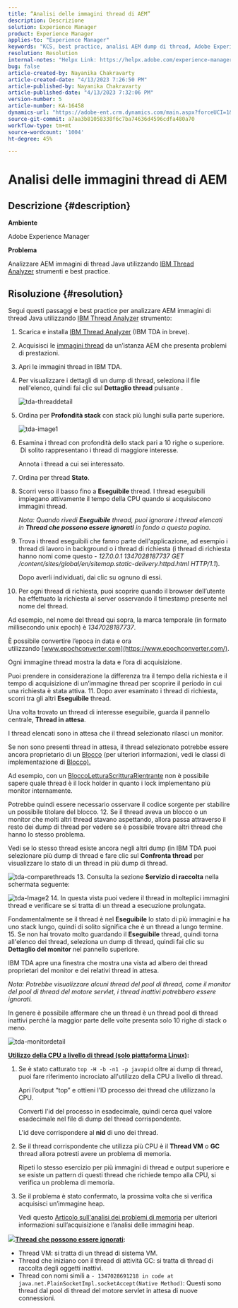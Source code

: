 ```yaml
---
title: “Analisi delle immagini thread di AEM”
description: Descrizione
solution: Experience Manager
product: Experience Manager
applies-to: "Experience Manager"
keywords: "KCS, best practice, analisi AEM dump di thread, Adobe Experience Manager, Java, IBM Thread Analyzer"
resolution: Resolution
internal-notes: "Helpx Link: https://helpx.adobe.com/experience-manager/kb/thread-dump-analysis.html"
bug: false
article-created-by: Nayanika Chakravarty
article-created-date: "4/13/2023 7:26:50 PM"
article-published-by: Nayanika Chakravarty
article-published-date: "4/13/2023 7:32:06 PM"
version-number: 5
article-number: KA-16458
dynamics-url: "https://adobe-ent.crm.dynamics.com/main.aspx?forceUCI=1&pagetype=entityrecord&etn=knowledgearticle&id=3623661f-31da-ed11-a7c7-6045bd0067ea"
source-git-commit: a7aa3b81058338f6c7ba74636d4596cdfa480a70
workflow-type: tm+mt
source-wordcount: '1004'
ht-degree: 45%

---
```


# Analisi delle immagini thread di AEM

## Descrizione {#description}


<b>Ambiente</b>

Adobe Experience Manager

<b>Problema</b>

Analizzare AEM immagini di thread Java utilizzando [IBM Thread Analyzer](https://www.ibm.com/support/pages/ibm-thread-and-monitor-dump-analyzer-java-tmda) strumenti e best practice.


## Risoluzione {#resolution}


Segui questi passaggi e best practice per analizzare AEM immagini di thread Java utilizzando [IBM Thread Analyzer](https://www.ibm.com/support/pages/ibm-thread-and-monitor-dump-analyzer-java-tmda) strumento:

1. Scarica e installa [IBM Thread Analyzer](https://www.ibm.com/support/pages/ibm-thread-and-monitor-dump-analyzer-java-tmda) (IBM TDA in breve).
2. Acquisisci le [immagini thread](https://helpx.adobe.com/experience-manager/kb/thread-dumps-collection-analysis.html) da un’istanza AEM che presenta problemi di prestazioni.
3. Apri le immagini thread in IBM TDA.
4. Per visualizzare i dettagli di un dump di thread, seleziona il file nell&#39;elenco, quindi fai clic sul <b>Dettaglio thread</b> pulsante .

   ![tda-threaddetail](https://helpx.adobe.com/content/dam/help/en/experience-manager/kb/thread-dump-analysis/_jcr_content/main-pars/image_1587732783/tda-threaddetail.png "tda-threaddetail")
5. Ordina per <b>Profondità stack</b> con stack più lunghi sulla parte superiore.

   ![tda-image1](https://helpx.adobe.com/content/dam/help/en/experience-manager/kb/thread-dump-analysis/_jcr_content/main-pars/image/tda-image1.png)
6. Esamina i thread con profondità dello stack pari a 10 righe o superiore.  Di solito rappresentano i thread di maggiore interesse.

   Annota i thread a cui sei interessato.
7. Ordina per thread <b>Stato</b>.
8. Scorri verso il basso fino a <b>Eseguibile</b> thread. I thread eseguibili impiegano attivamente il tempo della CPU quando si acquisiscono immagini thread.

   *Nota: Quando rivedi <b>Eseguibile</b> thread, puoi ignorare i thread elencati in <b>Thread che possono essere ignorati</b> in fondo a questa pagina.*


9. Trova i thread eseguibili che fanno parte dell&#39;applicazione, ad esempio i thread di lavoro in background o i thread di richiesta (i thread di richiesta hanno nomi come questo - *127.0.0.1 1347028187737 GET /content/sites/global/en/sitemap.static-delivery.httpd.html HTTP/1.1*).

   Dopo averli individuati, dai clic su ognuno di essi.
10. Per ogni thread di richiesta, puoi scoprire quando il browser dell’utente ha effettuato la richiesta al server osservando il timestamp presente nel nome del thread.

   Ad esempio, nel nome del thread qui sopra, la marca temporale (in formato millisecondo unix epoch) è *1347028187737*.

   È possibile convertire l’epoca in data e ora utilizzando [www.epochconverter.com](https://www.epochconverter.com/).

   Ogni immagine thread mostra la data e l’ora di acquisizione.

   Puoi prendere in considerazione la differenza tra il tempo della richiesta e il tempo di acquisizione di un’immagine thread per scoprire il periodo in cui una richiesta è stata attiva.
11. Dopo aver esaminato i thread di richiesta, scorri tra gli altri <b>Eseguibile</b> thread.

   Una volta trovato un thread di interesse eseguibile, guarda il pannello centrale, <b>Thread in attesa</b>.

   I thread elencati sono in attesa che il thread selezionato rilasci un monitor.

   Se non sono presenti thread in attesa, il thread selezionato potrebbe essere ancora proprietario di un [Blocco](https://docs.oracle.com/javase/1.5.0/docs/api/java/util/concurrent/locks/Lock.html) (per ulteriori informazioni, vedi le classi di implementazione di [Blocco).](https://docs.oracle.com/javase/1.5.0/docs/api/java/util/concurrent/locks/Lock.html)

   Ad esempio, con un [BloccoLetturaScritturaRientrante](https://docs.oracle.com/javase/1.5.0/docs/api/java/util/concurrent/locks/ReentrantReadWriteLock.html) non è possibile sapere quale thread è il lock holder in quanto i lock implementano più monitor internamente.

   Potrebbe quindi essere necessario osservare il codice sorgente per stabilire un possibile titolare del blocco.
12. Se il thread aveva un blocco o un monitor che molti altri thread stavano aspettando, allora passa attraverso il resto dei dump di thread per vedere se è possibile trovare altri thread che hanno lo stesso problema.

   Vedi se lo stesso thread esiste ancora negli altri dump (in IBM TDA puoi selezionare più dump di thread e fare clic sul <b>Confronta thread</b> per visualizzare lo stato di un thread in più dump di thread.

   ![tda-comparethreads](https://helpx.adobe.com/content/dam/help/en/experience-manager/kb/thread-dump-analysis/_jcr_content/main-pars/image_1159496390/tda-comparethreads.png)
13. Consulta la sezione <b>Servizio di raccolta</b> nella schermata seguente:

   ![tda-Image2](https://helpx.adobe.com/content/dam/help/en/experience-manager/kb/thread-dump-analysis/_jcr_content/main-pars/image_1730877898/tda-Image2.png)
14. In questa vista puoi vedere il thread in molteplici immagini thread e verificare se si tratta di un thread a esecuzione prolungata.

   Fondamentalmente se il thread è nel <b>Eseguibile</b> lo stato di più immagini e ha uno stack lungo, quindi di solito significa che è un thread a lungo termine.
15. Se non hai trovato molto guardando il <b>Eseguibile</b> thread, quindi torna all&#39;elenco dei thread, seleziona un dump di thread, quindi fai clic su <b>Dettaglio del monitor</b> nel pannello superiore.

   IBM TDA apre una finestra che mostra una vista ad albero dei thread proprietari del monitor e dei relativi thread in attesa.

   *Nota: Potrebbe visualizzare alcuni thread del pool di thread, come il monitor del pool di thread del motore servlet, i thread inattivi potrebbero essere ignorati.*

   In genere è possibile affermare che un thread è un thread pool di thread inattivi perché la maggior parte delle volte presenta solo 10 righe di stack o meno.

   ![tda-monitordetail](https://helpx.adobe.com/content/dam/help/en/experience-manager/kb/thread-dump-analysis/_jcr_content/main-pars/image_1106466084/tda-monitordetail.png)




<u><b>Utilizzo della CPU a livello di thread (solo piattaforma Linux)</b></u><b>:</b>

1. Se è stato catturato `top -H -b -n1 -p javapid` oltre ai dump di thread, puoi fare riferimento incrociato all&#39;utilizzo della CPU a livello di thread.

   Apri l’output “top” e ottieni l’ID processo dei thread che utilizzano la CPU.

   Converti l&#39;id del processo in esadecimale, quindi cerca quel valore esadecimale nel file di dump del thread corrispondente.

   L&#39;id deve corrispondere al <b>nid</b> di uno dei thread.
2. Se il thread corrispondente che utilizza più CPU è il <b>Thread VM</b> o <b>GC</b> thread allora potresti avere un problema di memoria.

   Ripeti lo stesso esercizio per più immagini di thread e output superiore e se esiste un pattern di questi thread che richiede tempo alla CPU, si verifica un problema di memoria.
3. Se il problema è stato confermato, la prossima volta che si verifica acquisisci un’immagine heap.

   Vedi questo [Articolo sull&#39;analisi dei problemi di memoria](https://experienceleague.adobe.com/docs/experience-cloud-kcs/kbarticles/KA-17482.html?lang=it) per ulteriori informazioni sull’acquisizione e l’analisi delle immagini heap.


![](https://helpx.adobe.com/libs/cq/ui/resources/0.gif)<b><u>Thread che possono essere ignorati</u>:</b>

- Thread VM: si tratta di un thread di sistema VM.
- Thread che iniziano con il thread di attività GC: si tratta di thread di raccolta degli oggetti inattivi.
- Thread con nomi simili a `- 1347028691218 in code at java.net.PlainSocketImpl.socketAccept(Native Method)`: Questi sono thread dal pool di thread del motore servlet in attesa di nuove connessioni.


